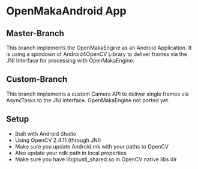 # OpenMakaAndroid App

## Master-Branch

This branch implements the OpenMakaEngine as an Android Application. It is using a spindown of Android4OpenCV Library to deliver frames via the JNI Interface for processing with OpenMakaEngine.

## Custom-Branch

This branch implements a custom Camera API to deliver single frames via AsyncTasks to the JNI interface. OpenMakaEngine not ported yet.

## Setup

- Built with Android Studio
- Using OpenCV 2.4.11 (through JNI)
- Make sure you update Android.mk with your paths to OpenCV
- Also update your ndk path in local.properties
- Make sure you have libgnustl_shared.so in OpenCV native libs dir
